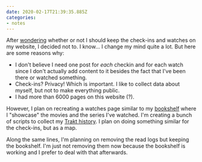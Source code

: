 ```yaml
---
date: 2020-02-17T21:39:35.885Z
categories:
- notes
---
```


After [wondering](/2020/02/17/n4) whether or not I should keep the check-ins and watches on my website, I decided not to. I know... I change my mind quite a lot. But here are some reasons why:

- I don't believe I need one post for _each_ checkin and for each watch since I don't actually add content to it besides the fact that I've been there or watched something.
- Check-ins? Privacy! Which is important. I like to collect data about myself, but not to make everything public.
- I had more than 6000 pages on this website (?).

However, I plan on recreating a watches page similar to my [bookshelf](/readings/) where I "showcase" the movies and the series I've watched. I'm creating a bunch of scripts to collect my [Trakt history](https://github.com/hacdias/trakt-collector). I plan on doing something similar for the check-ins, but as a map.

Along the same lines, I'm planning on removing the read logs but keeping the bookshelf. I'm just not removing them now because the bookshelf is working and I prefer to deal with that afterwards.
